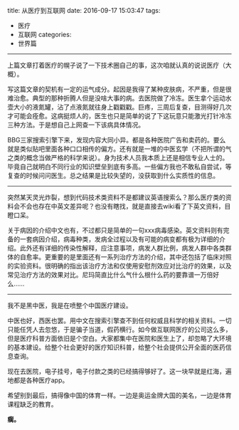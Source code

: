 title: 从医疗到互联网
date: 2016-09-17 15:03:47
tags:
  - 医疗
  - 互联网
categories:
  - 世界篇
---

上篇文章打着医疗的幌子说了一下技术圈自己的事，这次咱就认真的说说医疗（大概）。
<!-- more -->
写这篇文章的契机有一定的运气成分。起因是我得了某种皮肤病，不严重，但是很难治愈。典型的那种折腾人但是没啥大事的病。去医院做了冷冻。医生拿个运动水壶大小的液氮罐，沾了点液氮就往身上戳戳戳。巨疼，三周后复查，目测得好几次才可能会痊愈。这病挺烦人的，医生也只是简单的说了下这玩意只能激光打针冷冻三种方法。于是想自己上网查一下该病具体情况。

BBG三家搜索引擎下来，发现内容大同小异。都是各种医院广告和卖药的。要么就是类似贴吧里面各种口口相传的偏方。还有就是一堆的中医玄学（不把所谓的气之类的概念当做严格的科学来说）。身为技术人员我本质上还是相信专业人士的。毕竟自己就明白不同行业的知识壁垒到底有多高。一些偏方我也不敢私自尝试，等复查的时候问问医生。总之结果是比较失望的，没获取到什么实质性的信息。

***

突然某天灵光炸裂，想到代码技术类资料不是都建议英语搜索么？那么医疗类的资料会不会也存在中英文差异呢？也没有瞎找，就是直接去wiki看了下英文资料，目瞪口呆。

关于病因的介绍中文也有，不过都只是简单的一句xxx病毒感染。英文资料则有完备的一套病因介绍，病毒种类，发病全过程以及有可能的病变都有极为详细的介绍。此外还有详细的传染性解释，应注意事项，病发人群比例，病发人群中各类群体的自愈率。更重要的是里面还有一系列治疗方法的介绍，其中还包括了临床对照的实验资料。很明确的指出该治疗方法和仅使用安慰剂效应对比治疗的效果，以及常见治疗方法的效果对比。尼玛简直比什么气什么根什么药的要靠谱一万倍好么……

***

我不是黑中医，我是在喷整个中国医疗建设。

中医也好，西医也罢。用中文在搜索引擎查不到任何权威且科学的相关资料。一切只能任凭人去忽悠，于是骗子当道，假药横行。如今做互联网医疗的公司这么多，但是医疗科普方面依旧是个空白。大家都集中在医院和医生上了，却忽略了大环境的基本建设。给整个社会更好的医疗知识科普，给整个社会提供公开全面的医药信息查询。

现在去医院，电子挂号，电子付款之类的已经搞得够好了。这一块早就是红海，遍地都是各种医疗app。

希望别到最后，搞得像中国的体育一样。一边是奥运金牌大国的美名，一边是体育课程缺乏的教育。

**瘸。**